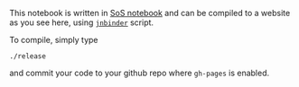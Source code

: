 This notebook is written in [SoS notebook](https://vatlab.github.io/sos-docs/notebook.html#content) and can be compiled to a website as you see here, using [`jnbinder`](https://github.com:vatlab/jnbinder) script.

To compile, simply type 

```
./release
```

and commit your code to your github repo where `gh-pages` is enabled.
